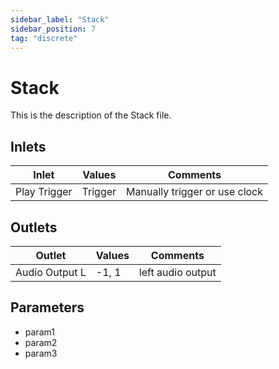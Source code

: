 ```yaml
---
sidebar_label: "Stack"
sidebar_position: 7
tag: "discrete"
---
```


# Stack

This is the description of the Stack file.

## Inlets

| Inlet | Values | Comments |  
| --- | --- | --- |
| Play Trigger | Trigger | Manually trigger or use clock |

## Outlets

| Outlet | Values | Comments |  
| --- | --- | --- |
| Audio Output L | -1, 1 | left audio output |

## Parameters

- param1
- param2
- param3